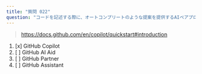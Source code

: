 ```yaml
---
title: "質問 022"
question: "コードを記述する際に、オートコンプリートのような提案を提供するAIペアプログラマとして機能するツールはどれですか？"
---
```



> https://docs.github.com/en/copilot/quickstart#introduction
1. [x] GitHub Copilot
1. [ ] GitHub AI Aid
1. [ ] GitHub Partner
1. [ ] GitHub Assistant
